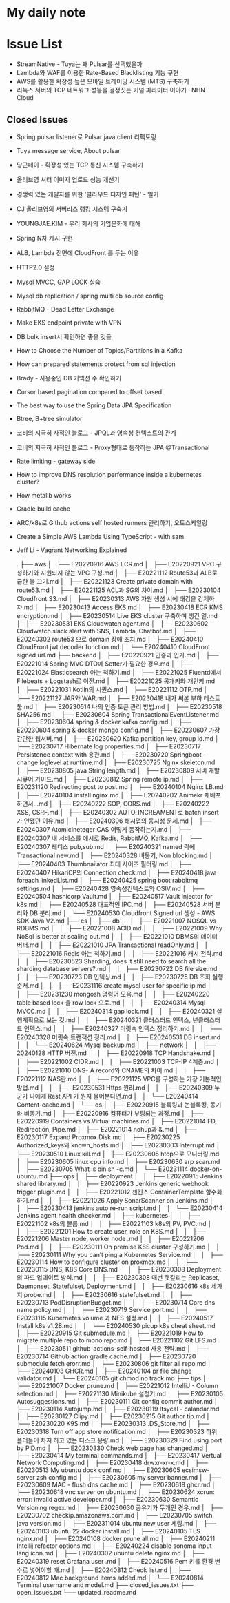 # My daily note    
# Issue List

- StreamNative - Tuya는 왜 Pulsar를 선택했을까
- Lambda와 WAF를 이용한 Rate-Based Blacklisting 기능 구현
- AWS를 활용한 확장성 높은 모바일 트레이딩 시스템 (MTS) 구축하기
- 리눅스 서버의 TCP 네트워크 성능을 결정짓는 커널 파라미터 이야기 : NHN Cloud

## Closed Issues
- Spring pulsar listener로 Pulsar java client 리팩토링
- Tuya message service, About pulsar
- 당근페이 - 확장성 있는 TCP 통신 시스템 구축하기
- 올리브영 셔터 이미지 업로드 성능 개선기
- 경쟁력 있는 개발자를 위한 '클라우드 디자인 패턴' - 엘키
- CJ 올리브영의 서버리스 랭킹 시스템 구축기
- YOUNGJAE.KIM - 우리 회사의 기업문화에 대해
- Spring N차 캐시 구현
- ALB, Lambda 전면에 CloudFront 를 두는 이유
- HTTP2.0 설정
- Mysql MVCC, GAP LOCK 실습
- Mysql db replication / spring multi db source config
- RabbitMQ - Dead Letter Exchange
- Make EKS endpoint private with VPN
- DB bulk insert시 확인하면 좋을 것들
- How to Choose the Number of Topics/Partitions in a Kafka
- How can prepared statements protect from sql injection
- Brady - 사용중인 DB 커넥션 수 확인하기
- Cursor based pagination compared to offset based
- The best way to use the Spring Data JPA Specification
- Btree, B+tree simulator
- 코비의 지극히 사적인 블로그 - JPQL과 영속성 컨텍스트의 관계
- 코비의 지극히 사적인 블로그 -  Proxy형태로 동작하는 JPA @Transactional
- Rate limiting - gateway side
- How to improve DNS resolution performance inside a kubernetes cluster?
- How metallb works
- Gradle build cache 
- ARC/k8s로 Github actions self hosted runners 관리하기, 오토스케일링
- Create a Simple AWS Lambda Using TypeScript - with sam
- Jeff Li - Vagrant Networking Explained

    .
    ├── aws
    │   ├── E20220916 AWS ECR.md
    │   ├── E20220921 VPC 구성하기와 지원되지 않는 VPC 구성.md
    │   ├── E20221112 Route53과 ALB로 급한 불 끄기.md
    │   ├── E20221123 Create private domain with route53.md
    │   ├── E20221125 ACL과 SG의 차이.md
    │   ├── E20230104 Cloudfront S3.md
    │   ├── E20230313 AWS 자원 생성 시에 태깅을 강제하자.md
    │   ├── E20230413 Access EKS.md
    │   ├── E20230418 ECR KMS encryption.md
    │   ├── E20230514 Live EKS cluster 구축하며 생긴 일.md
    │   ├── E20230531 EKS Cloudwatch agent.md
    │   ├── E20230602 Cloudwatch slack alert with SNS, Lambda, Chatbot.md
    │   ├── E20240302 route53 으로 domain 장애 조치.md
    │   ├── E20240410 CloudFront jwt decoder function.md
    │   └── E20240410 CloudFront signed url.md
    ├── backend
    │   ├── E20220921 인증과 인가.md
    │   ├── E20221014 Spring MVC DTO에 Setter가 필요한 경우.md
    │   ├── E20221024 Elasticsearch 아는 척하기.md
    │   ├── E20221025 Fluentd에서 Filebeats + Logstash로 이전.md
    │   ├── E20221025 공개키와 개인키.md
    │   ├── E20221031 Kotlin의 시퀀스.md
    │   ├── E20221112 OTP.md
    │   ├── E20221127 JAR와 WAR.md
    │   ├── E20230418 내가 써본 부하 테스트 툴.md
    │   ├── E20230514 나의 인증 토큰 관리 방법.md
    │   ├── E20230518 SHA256.md
    │   ├── E20230604 Spring TransactionalEventListener.md
    │   ├── E20230604 spring & docker kafka config.md
    │   ├── E20230604 spring & docker mongo config.md
    │   ├── E20230607 가장 간단한 웹서버.md
    │   ├── E20230620 Kafka partition key, group id.md
    │   ├── E20230717 Hibernate log properties.md
    │   ├── E20230717 Persistence context with 용관.md
    │   ├── E20230720 Springboot - change loglevel at runtime.md
    │   ├── E20230725 Nginx skeleton.md
    │   ├── E20230805 java String length.md
    │   ├── E20230809 서버 개발 시큐어 가이드.md
    │   ├── E20230812 Spring remote ip.md
    │   ├── E20231120 Redirecting post to post.md
    │   ├── E20240104 Nginx LB.md
    │   ├── E20240104 install nginx.md
    │   ├── E20240202 Animekr 재배포하면서...md
    │   ├── E20240222 SOP, CORS.md
    │   ├── E20240222 XSS, CSRF.md
    │   ├── E20240302 AUTO_INCREAMENT로 batch insert 가 안됐던 이유.md
    │   ├── E20240306 해시맵의 동시성 문제.md
    │   ├── E20240307 AtomicIneteger CAS 어떻게 동작하는지.md
    │   ├── E20240307 내 서비스를 예시로 Redis, RabbitMQ, Kafka.md
    │   ├── E20240307 레디스 pub,sub.md
    │   ├── E20240321 named 락에 Transactional new.md
    │   ├── E20240328 비동기, Non blocking.md
    │   ├── E20240403 Thumbnailator 최대 사이즈 필터링.md
    │   ├── E20240407 HikariCP의 Connection check.md
    │   ├── E20240418 java foreach linkedList.md
    │   ├── E20240425 spring boot rabbitmq settings.md
    │   ├── E20240428 영속성컨텍스트와 OSIV.md
    │   ├── E20240504 hashicorp Vault.md
    │   ├── E20240517 Vault injector for k8s.md
    │   ├── E20240528 대표적인 IPC.md
    │   ├── E20240528 서버 분리와 DB 분리.md
    │   └── E20240530 Cloudfront Signed url 생성 - AWS  SDK Java V2.md
    ├── cs
    │   ├── db
    │   │   ├── E20221007 NOSQL vs RDBMS.md
    │   │   ├── E20221008 ACID.md
    │   │   ├── E20221009 Why NoSql is better at scaling out.md
    │   │   ├── E20221010 DBMS의 데이터 버퍼.md
    │   │   ├── E20221010 JPA Transactional readOnly.md
    │   │   ├── E20221016 Redis 아는 척하기.md
    │   │   ├── E20221016 캐시 전략.md
    │   │   ├── E20230523 Sharding, does it still need to search all the sharding database servers?.md
    │   │   ├── E20230722 DB file size.md
    │   │   ├── E20230723 DB 인덱싱.md
    │   │   ├── E20230725 DB 조회 실행 순서.md
    │   │   ├── E20231116 create mysql user for specific ip.md
    │   │   ├── E20231230 mongosh 명령어 모음.md
    │   │   ├── E20240220 table based lock 을 row lock 으로.md
    │   │   ├── E20240314 Mysql MVCC.md
    │   │   ├── E20240314 gap lock.md
    │   │   ├── E20240321 실행계획으로 보는 것.md
    │   │   ├── E20240321 클러스터드 인덱스, 넌클러스터드 인덱스.md
    │   │   ├── E20240327 머릿속 인덱스 정리하기.md
    │   │   ├── E20240328 머릿속 트랜잭션 정리.md
    │   │   ├── E20240531 DB insert.md
    │   │   └── E20240624 Mysql backup.md
    │   ├── network
    │   │   ├── 20240128 HTTP 버전.md
    │   │   ├── E20220918 TCP Handshake.md
    │   │   ├── E20221002 CIDR.md
    │   │   ├── E20221003 TCP-IP 4계층.md
    │   │   ├── E20221010 DNS- A record와 CNAME의 차이.md
    │   │   ├── E20221112 NAS란.md
    │   │   ├── E20221125 VPC를 구성하는 가장 기본적인 방법.md
    │   │   ├── E20230531 Https 원리.md
    │   │   ├── E20240309 누군가 나에게 Rest API 가 뭔지 물어본다면.md
    │   │   └── E20240414 Content-cache.md
    │   └── os
    │       ├── E20220915 블록킹과 논블록킹, 동기와 비동기.md
    │       ├── E20220916 컴퓨터가 부팅되는 과정.md
    │       ├── E20220919 Containers vs Virtual machines.md
    │       ├── E20221014 FD, Redirection, Pipe.md
    │       ├── E20221014 nohup과 &.md
    │       ├── E20230117 Expand Proxmox Disk.md
    │       ├── E20230225 Authorized_keys와 known_hosts.md
    │       ├── E20230303 Interrupt.md
    │       ├── E20230510 Linux kill.md
    │       ├── E20230605 htop으로 모니터링.md
    │       ├── E20230605 linux cpu info.md
    │       ├── E20230630 arp scan.md
    │       ├── E20230705 What is bin sh -c.md
    │       └── E20231114 docker-on-ubuntu.md
    ├── ops
    │   ├── deployment
    │   │   ├── E20220915 Jenkins shared library.md
    │   │   ├── E20220923 Jenkins generic webhook trigger plugin.md
    │   │   ├── E20221012 젠킨스 ContainerTemplate 함수화하기.md
    │   │   ├── E20221026 Apply SonarScanner on Jenkins.md
    │   │   ├── E20230413 jenkins auto re-run script.md
    │   │   └── E20230414 Jenkins agent health checker.md
    │   ├── kubernetes
    │   │   ├── E20221102 k8s의 볼륨.md
    │   │   ├── E20221103 k8s의 PV, PVC.md
    │   │   ├── E20221201 How to create user, role on K8S.md
    │   │   ├── E20221206 Master node, worker node .md
    │   │   ├── E20221206 Pod.md
    │   │   ├── E20230111 On premise K8S cluster 구성하기.md
    │   │   ├── E20230111 Why you can’t ping a Kubernetes Service.md
    │   │   ├── E20230114 How to configure cluster on proxmox.md
    │   │   ├── E20230115 DNS, K8S Core DNS.md
    │   │   ├── E20230308 Deployment의 파드 업데이트 방식.md
    │   │   ├── E20230308 매번 헷갈리는 Replicaset, Daemonset, Statefulset, Deployment.md
    │   │   ├── E20230616 k8s 세가지 probe.md
    │   │   ├── E20230616 statefulset.md
    │   │   ├── E20230713 PodDisruptionBudget.md
    │   │   ├── E20230714 Core dns name policy.md
    │   │   ├── E20230719 Service port.md
    │   │   ├── E20231115 Kubernetes volume 과 NFS 설정.md
    │   │   ├── E20240517 Install k8s v1.28.md
    │   │   └── E20240530 picup k8s cheat sheet.md
    │   ├── E20220915 Git submodule.md
    │   ├── E20221019 How to migrate multiple repo to mono repo.md
    │   ├── E20221102 Git LFS.md
    │   ├── E20230511 github-actions-self-hosted 사용 전략.md
    │   ├── E20230714 Github action gradle cache.md
    │   ├── E20230720 submodule fetch erorr.md
    │   ├── E20230806 git filter all repo.md
    │   ├── E20240103 GHCR.md
    │   ├── E20240104 pr file change validator.md
    │   └── E20240105 git chmod no track.md
    ├── tips
    │   ├── E20221007 Docker prune.md
    │   ├── E20221012 IntelliJ - Column selection.md
    │   ├── E20221130 Minikube 설정기.md
    │   ├── E20230105 Autosuggestions.md
    │   ├── E20230111 Git config commit author.md
    │   ├── E20230114 Autojump.md
    │   ├── E20230119 Itsycal - calandar.md
    │   ├── E20230127 Clipy.md
    │   ├── E20230215 Git author tip.md
    │   ├── E20230220 K9S.md
    │   ├── E20230313 .DS_Store.md
    │   ├── E20230318 Turn off app store notification.md
    │   ├── E20230323 하위 폴더들이 차지 하고 있는 디스크 용량.md
    │   ├── E20230329 Find using port by PID.md
    │   ├── E20230330 Check web page has changed.md
    │   ├── E20230414 My terminal commands.md
    │   ├── E20230417 Vertual Network Computing.md
    │   ├── E20230418 drwxr-xr-x.md
    │   ├── E20230513 My ubuntu dock conf.md
    │   ├── E20230605 ecsimsw-server zsh config.md
    │   ├── E20230605 my server banner.md
    │   ├── E20230609 MAC - flush dns cache.md
    │   ├── E20230618 ghcr.md
    │   ├── E20230618 vnc server on ubuntu.md
    │   ├── E20230624 xcrun: error: invalid active developer.md
    │   ├── E20230630 Semantic Versioning regex.md
    │   ├── E20230630 공유기가 두개인 경우.md
    │   ├── E20230702 checkip.amazonaws.com.md
    │   ├── E20230705 switch java version.md
    │   ├── E202311014 ubuntu new user 세팅.md
    │   ├── E20240103 ubuntu 22 docker install.md
    │   ├── E20240105 TLS nginx.md
    │   ├── E20240108 docker prune all.md
    │   ├── E20240211 Intellij refactor options.md
    │   ├── E20240224 disable sonoma input lang icon.md
    │   ├── E20240302 ubuntu delete nginx.md
    │   ├── E20240319 reset Grafana user .md
    │   ├── E20240516 Pem 키를 환경 변수로 넣어야할 때.md
    │   ├── E20240812 Check list.md
    │   ├── E20240812 Mac background items added.md
    │   └── E20240814 Terminal username and model.md
    ├── closed_issues.txt
    ├── open_issues.txt
    └── updated_readme.md
